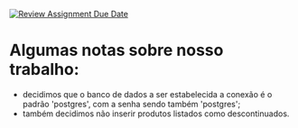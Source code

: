 [![Review Assignment Due Date](https://classroom.github.com/assets/deadline-readme-button-22041afd0340ce965d47ae6ef1cefeee28c7c493a6346c4f15d667ab976d596c.svg)](https://classroom.github.com/a/zixaop7v)

# Algumas notas sobre nosso trabalho:

- decidimos que o banco de dados a ser estabelecida a conexão é o padrão 'postgres', com a senha sendo também 'postgres';
-  também decidimos não inserir produtos listados como descontinuados.
